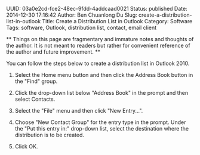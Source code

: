 UUID: 03a0e2cd-fce2-48ec-9fdd-4addcaad0021
Status: published
Date: 2014-12-30 17:16:42
Author: Ben Chuanlong Du
Slug: create-a-distribution-list-in-outlook
Title: Create a Distribution List in Outlook
Category: Software
Tags: software, Outlook, distribution list, contact, email client

**
Things on this page are
fragmentary and immature notes and thoughts of the author.
It is not meant to readers
but rather for convenient reference of the author and future improvement.
**

You can follow the steps below to create a distribution list in Outlook 2010.

1. Select the Home menu button 
and then click the Address Book button in the "Find" group.

2. Click the drop-down list below "Address Book" in the prompt 
and then select Contacts.

3. Select the "File" menu and then click "New Entry...".

4. Choose "New Contact Group" for the entry type in the prompt.
Under the "Put this entry in:" drop-down list, 
select the destination where the distribution is to be created.

5. Click OK.
